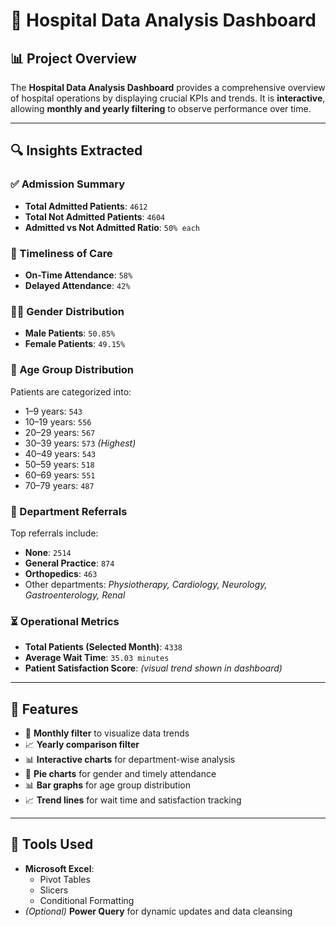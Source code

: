 # 🏥 Hospital Data Analysis Dashboard

## 📊 Project Overview
The **Hospital Data Analysis Dashboard** provides a comprehensive overview of hospital operations by displaying crucial KPIs and trends. It is **interactive**, allowing **monthly and yearly filtering** to observe performance over time.

---

## 🔍 Insights Extracted

### ✅ Admission Summary
- **Total Admitted Patients**: `4612`
- **Total Not Admitted Patients**: `4604`
- **Admitted vs Not Admitted Ratio**: `50% each`

### 📅 Timeliness of Care
- **On-Time Attendance**: `58%`
- **Delayed Attendance**: `42%`

### 👩‍⚕️ Gender Distribution
- **Male Patients**: `50.85%`
- **Female Patients**: `49.15%`

### 🧒 Age Group Distribution
Patients are categorized into:
- 1–9 years: `543`
- 10–19 years: `556`
- 20–29 years: `567`
- 30–39 years: `573` _(Highest)_
- 40–49 years: `543`
- 50–59 years: `518`
- 60–69 years: `551`
- 70–79 years: `487`

### 🏥 Department Referrals
Top referrals include:
- **None**: `2514`
- **General Practice**: `874`
- **Orthopedics**: `463`
- Other departments: *Physiotherapy, Cardiology, Neurology, Gastroenterology, Renal*

### ⏳ Operational Metrics
- **Total Patients (Selected Month)**: `4338`
- **Average Wait Time**: `35.03 minutes`
- **Patient Satisfaction Score**: *(visual trend shown in dashboard)*

---

## 📅 Features
- 📆 **Monthly filter** to visualize data trends
- 📈 **Yearly comparison filter**
- 📊 **Interactive charts** for department-wise analysis
- 🧁 **Pie charts** for gender and timely attendance
- 📊 **Bar graphs** for age group distribution
- 📈 **Trend lines** for wait time and satisfaction tracking

---

## 📁 Tools Used
- **Microsoft Excel**:
  - Pivot Tables
  - Slicers
  - Conditional Formatting
- *(Optional)* **Power Query** for dynamic updates and data cleansing



